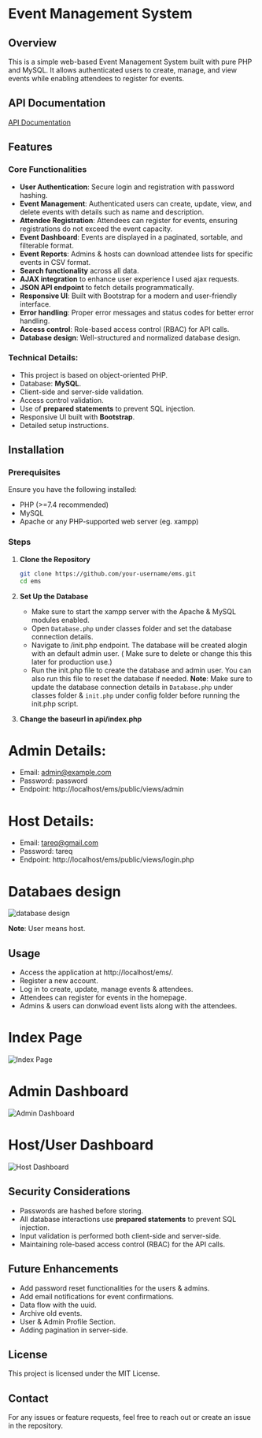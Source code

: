 # Event Management System

## Overview
This is a simple web-based Event Management System built with pure PHP and MySQL. It allows authenticated users to create, manage, and view events while enabling attendees to register for events.

## API Documentation
[API Documentation](https://documenter.getpostman.com/view/19858182/2sAYX3phTy)

## Features
### Core Functionalities
- **User Authentication**: Secure login and registration with password hashing.
- **Event Management**: Authenticated users can create, update, view, and delete events with details such as name and description.
- **Attendee Registration**: Attendees can register for events, ensuring registrations do not exceed the event capacity.
- **Event Dashboard**: Events are displayed in a paginated, sortable, and filterable format.
- **Event Reports**: Admins & hosts can download attendee lists for specific events in CSV format.
- **Search functionality** across all data.
- **AJAX integration** to enhance user experience I used ajax requests.
- **JSON API endpoint** to fetch details programmatically.
- **Responsive UI**: Built with Bootstrap for a modern and user-friendly interface.
- **Error handling**: Proper error messages and status codes for better error handling.
- **Access control**: Role-based access control (RBAC) for API calls.
- **Database design**: Well-structured and normalized database design.

### Technical Details:
- This project is based on object-oriented PHP.
- Database: **MySQL**.
- Client-side and server-side validation.
- Access control validation.
- Use of **prepared statements** to prevent SQL injection.
- Responsive UI built with **Bootstrap**.
- Detailed setup instructions.

## Installation
### Prerequisites
Ensure you have the following installed:
- PHP (>=7.4 recommended)
- MySQL
- Apache or any PHP-supported web server (eg. xampp)

### Steps
1. **Clone the Repository**
   ```sh
   git clone https://github.com/your-username/ems.git
   cd ems
   ```

2. **Set Up the Database**
   - Make sure to start the xampp server with the Apache & MySQL modules enabled.
   - Open `Database.php` under classes folder and set the database connection details.
   - Navigate to /init.php endpoint. The database will be created alogin with an default admin user. ( Make sure to delete or change this this later for production use.)
   - Run the init.php file to create the database and admin user. You can also run this file to reset the database if needed.
   **Note**: Make sure to update the database connection details in `Database.php` under classes folder & `init.php` under config folder before running the init.php script.

3. **Change the baseurl in api/index.php**

# Admin Details:
- Email: admin@example.com
- Password: password
- Endpoint: http://localhost/ems/public/views/admin

# Host Details:
- Email: tareq@gmail.com
- Password: tareq
- Endpoint: http://localhost/ems/public/views/login.php

# Databaes design

![database design](https://i.ibb.co.com/ZR1JYK4Z/image.png)

**Note**: User means host.


## Usage
- Access the application at http://localhost/ems/.
- Register a new account.
- Log in to create, update, manage events & attendees.
- Attendees can register for events in the homepage.
- Admins & users can donwload event lists along with the attendees.

# Index Page

![Index Page](https://i.ibb.co.com/ycKphBnt/image.png)

# Admin Dashboard

![Admin Dashboard](https://i.ibb.co.com/DD1Cwv7R/image.png)

# Host/User Dashboard

![Host Dashboard](https://i.ibb.co.com/397m3GvW/image.png)

## Security Considerations
- Passwords are hashed before storing.
- All database interactions use **prepared statements** to prevent SQL injection.
- Input validation is performed both client-side and server-side.
- Maintaining role-based access control (RBAC) for the API calls.

## Future Enhancements
- Add password reset functionalities for the users & admins.
- Add email notifications for event confirmations.
- Data flow with the uuid.
- Archive old events.
- User & Admin Profile Section.
- Adding pagination in server-side.

## License
This project is licensed under the MIT License.

## Contact
For any issues or feature requests, feel free to reach out or create an issue in the repository.

